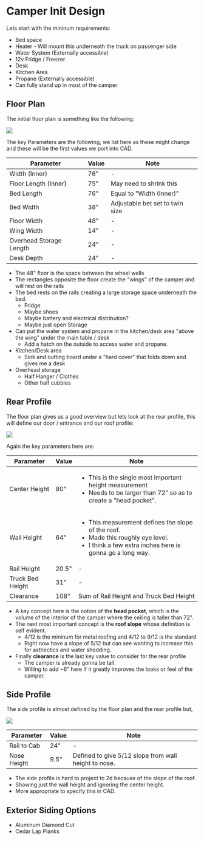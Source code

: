 # Camper Init Design

Lets start with the mininum requirements:

* Bed space
* Heater - Will mount this underneath the truck on passenger side 
* Water System (Externally accessible)
* 12v Fridge / Freezer
* Desk
* Kitchen Area
* Propane (Externally accessible)
* Can fully stand up in most of the camper

## Floor Plan

The initial floor plan is something like the following:

![](./floor.svg)

The key Parameters are the following, we list here as these might change and these will
be the first values we port into CAD.

| Parameter | Value | Note |
| --- | --- | --- |
| Width (Inner) | 76" | - |
| Floor Length (Inner) | 75" | May need to shrink this |
| Bed Length | 76" | Equal to "Width (Inner)" |
| Bed Width | 38" | Adjustable bet set to twin size |
| Floor Width | 48" | - |
| Wing Width | 14" | - |
| Overhead Storage Length | 24" | - |
| Desk Depth | 24" | - |

* The 48" floor is the space between the wheel wells
* The rectangles opposite  the floor create the "wings" of the camper and will rest on the rails
* The bed rests on the rails creating a large storage space underneath the bed.
    * Fridge
    * Maybe shoes
    * Maybe battery and electrical distribution?
    * Maybe just open Storage
* Can put the water system and propane in the kitchen/desk area "above the wing"
  under the main table / desk
    * Add a hatch on the outside to access water and propane.
* Kitchen/Desk area
    * Sink and cutting board under a "hard cover" that folds down and gives me a desk 
* Overhead storage
    * Half Hanger / Clothes
    * Other half cubbies

## Rear Profile

The floor plan gives us a good overview but lets look at the rear profile, this will
define our door / entrance and our roof profile:
   
![](./back.svg)
  
Again the key parameters here are:
  
| Parameter | Value | Note |
| --- | --- | --- |
| Center Height | 80" | <ul><li>This is the single most important height measurement</li><li>Needs to be larger than 72" so as to create a "head pocket".</li></ul> |
| Wall Height | 64" | <ul><li>This measurement defines the slope of the roof.</li><li>Made this roughly eye level.</li><li>I think a few extra inches here is gonna go a long way.</li></ul> |
| Rail Height | 20.5" | - |
| Truck Bed Height | 31" | - |
| Clearance | 108" | Sum of Rail Height and Truck Bed Height |
  
* A key concept here is the notion of the **head pocket**, which is the volume of the interior of the camper where the ceiling is taller than 72".
* The next most important concept is the **roof slope** whose definition is self evident.
    * 4/12 is the mininum for metal roofing and 4/12 to 9/12 is the standard
    * Right now have a slope of 5/12 but can see wanting to increase this for asthectics and water shedding.
* Finally **clearance** is the last key value to consider for the rear profile
    * The camper is already gonna be tall.
    * Willing to add ~6" here if it greatly improves the looks or feel of the camper.
  
## Side Profile
    
The side profile is almost defined by the floor plan and the rear profile but,
  
![](./side.svg)
   
| Parameter | Value | Note |
| --- | --- | --- |
| Rail to Cab | 24" | - |
| Nose Height | 9.5" | Defined to give 5/12 slope from wall height to nose. |
  
* The side profile is hard to project to 2d because of the slope of the roof.
* Showing just the wall height and ignoring the center height.
* More appropriate to specify this in CAD.
  
## Exterior Siding Options

* Aluminum Diamond Cut
* Cedar Lap Planks
